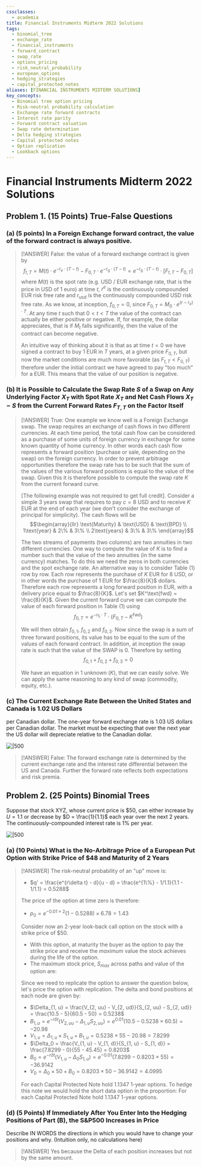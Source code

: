 ```yaml
---
cssclasses:
  - academia
title: Financial Instruments Midterm 2022 Solutions
tags:
  - binomial_tree
  - exchange_rate
  - financial_instruments
  - forward_contract
  - swap_rate
  - options_pricing
  - risk_neutral_probability
  - european_options
  - hedging_strategies
  - capital_protected_notes
aliases: [FINANCIAL INSTRUMENTS MIDTERM SOLUTIONS]
key_concepts:
  - Binomial tree option pricing
  - Risk-neutral probability calculation
  - Exchange rate forward contracts
  - Interest rate parity
  - Forward contract valuation
  - Swap rate determination
  - Delta hedging strategies
  - Capital protected notes
  - Option replication
  - Lookback options
---
```


# Financial Instruments Midterm 2022 Solutions

## Problem 1. (15 Points) True-False Questions

### (a) (5 points) In a Foreign Exchange forward contract, the value of the forward contract is always positive.

> [!ANSWER]
> False: the value of a forward exchange contract is given by
> $$f_{t, T}=M(t)\cdot e^{-r_{e}\cdot(T-t)}-F_{0, T}\cdot e^{-r_{\mathrm{g}}\cdot(T-t)}=e^{-r_{\mathrm{g}}\cdot(T-t)}\cdot[F_{t, T}-F_{0, T}]$$
> where $M(t)$ is the spot rate (e.g. USD / EUR exchange rate, that is the price in USD of 1 euro) at time $t$, $r^e$ is the continuously compounded EUR risk free rate and $r_\text{usd}$ is the continuously compounded USD risk free rate. As we know, at inception, $f_{0, T} = 0$, since $F_{0, T} = M_0 \cdot e^{(r-r_e)·T}$. At any time $t$ such that $0 < t < T$ the value of the contract can actually be either positive or negative. If, for example, the dollar appreciates, that is if $M_t$ falls significantly, then the value of the contract can become negative.
> 
> An intuitive way of thinking about it is that as at time $t = 0$ we have signed a contract to buy 1 EUR in $T$ years, at a given price $F_{0, T}$, but now the market conditions are much more favorable (as $F_{t, T} < F_{0, T}$) therefore under the initial contract we have agreed to pay "too much" for a EUR. This means that the value of our position is negative.

### (b) It is Possible to Calculate the Swap Rate $S$ of a Swap on Any Underlying Factor $X_T$ with Spot Rate $X_T$ and Net Cash Flows $X_T - S$ from the Current Forward Rates $F_{T, T}$ on the Factor Itself

> [!ANSWER]
> True: One example we know well is a Foreign Exchange swap. The swap requires an exchange of cash flows in two different currencies.
> At each time period, the total cash flow can be considered as a purchase of some units of foreign currency in exchange for some known quantity of home currency. In other words each cash flow represents a forward position (purchase or sale, depending on the swap) on the foreign currency. In order to prevent arbitrage opportunities therefore the swap rate has to be such that the sum of the values of the various forward positions is equal to the value of the swap. Given this it is therefore possible to compute the swap rate $K$ from the current forward curve. 
> 
> [The following example was not required to get full credit]. Consider a simple 3 years swap that requires to pay $c = 8$ USD and to receive $K$ EUR at the end of each year (we don't consider the exchange of principal for simplicity).
> The cash flows will be
> $$\begin{array}{llr}
> \text{Maturity} & \text{USD} & \text{BPD} \\
> 1\text{year} & 2\% & 3\% \\
> 2\text{years} & 3\% & 3\%
> \end{array}$$
> 
> The two streams of payments (two columns) are two annuities in two different currencies.
> One way to compute the value of $K$ is to find a number such that the value of the two annuities (in the same currency) matches. To do this we need the zeros in both currencies and the spot exchange rate. An alternative way is to consider Table (1) row by row. Each row represents the purchase of $K$ EUR for 8 USD, or in other words the purchase of 1 EUR for $\frac{8}{K}$ dollars. Therefore each row represents a long forward position in EUR, with a delivery price equal to $\frac{8}{K}$. Let's set $K^\text{fwd} = \frac{8}{K}$. Given the current forward curve we can compute the value of each forward position in Table (1) using
> $$f_{0, T}=e^{-r_{5}\cdot T}\cdot\left(F_{0, T}-K^\text{fwd}\right)$$
> 
> We will then obtain $f_{0, 1}$, $f_{0, 2}$ and $f_{0, 3}$. Now since the swap is a sum of three forward positions, its value has to be equal to the sum of the values of each forward contract. In addition, at inception the swap rate is such that the value of the SWAP is 0. Therefore by setting
> $$f_{0, 1}+f_{0, 2}+f_{0, 3}=0$$
> 
> We have an equation in 1 unknown ($K$), that we can easily solve. We can apply the same reasoning to any kind of swap (commodity, equity, etc.).

### (c) The Current Exchange Rate Between the United States and Canada is 1.02 US Dollars

per Canadian dollar. The one-year forward exchange rate is 1.03 US dollars per Canadian dollar. The market must be expecting that over the next year the US dollar will depreciate relative to the Canadian dollar.

![|500](IMG-20240913171226876.png)

> [!ANSWER]
> False: The forward exchange rate is determined by the current exchange rate and the interest rate differential between the US and Canada. Further the forward rate reflects both expectations and risk premia.

## Problem 2. (25 Points) Binomial Trees

Suppose that stock XYZ, whose current price is $50, can either increase by $U = 1.1$ or decrease by $D = \frac{1}{1.1}$ each year over the next 2 years. The continuously-compounded interest rate is 1% per year.

![|500](IMG-20240913171230388.png)

### (a) (10 Points) What is the No-Arbitrage Price of a European Put Option with Strike Price of $48 and Maturity of 2 Years

> [!ANSWER]
> The risk-neutral probability of an "up" move is:
> - $q' = \frac{e^{r\delta t} - d}{u - d} = \frac{e^{1\%} - 1/1.1}{1.1 - 1/1.1} = 0.5288$
>
> The price of the option at time zero is therefore:
> - $p_0 = e^{-0.01\times2}(1 - 0.5288) \times 6.78 = 1.43$
>
> Consider now an 2-year look-back call option on the stock with a strike price of $50.
> - With this option, at maturity the buyer as the option to pay the strike price and receive the *maximum* value the stock achieves during the life of the option.
> - The maximum stock price, $S_{max}$ across paths and value of the option are:
>
> Since we need to replicate the option to answer the question below, let's price the option with replication. The delta and bond positions at each node are given by:
> - $\Delta_{1, u} = \frac{V_{2, uu} - V_{2, ud}}{S_{2, uu} - S_{2, ud}} = \frac{10.5 - 5}{60.5 - 50} = 0.5238$
> - $B_{1, u} = e^{-r\delta t}(V_{2, uu} - \Delta_{1, u}S_{2, uu}) = e^{0.01}(10.5 - 0.5238 \times 60.5) = -20.98$
> - $V_{1, u} = \Delta_{1, u} \times S_{1, u} + B_{1, u} = 0.5238 \times 55 - 20.98 = 7.8299$
> - $\Delta_0 = \frac{V_{1, u} - V_{1, d}}{S_{1, u} - S_{1, d}} = \frac{7.8299 - 0}{55 - 45.45} = 0.8203$
> - $B_0 = e^{-r\delta t}(V_{1, u} - \Delta_0S_{1, u}) = e^{-0.01}(7.8299 - 0.8203 \times 55) = -36.9142$
> - $V_0 = \Delta_0 \times 50 + B_0 = 0.8203 \times 50 - 36.9142 = 4.0995$
>
> For each Capital Protected Note hold 1.1347 1-year options.
> To hedge this note we would hold the short data option in the proportion:
> For each Capital Protected Note hold 1.1347 1-year options.

### (d) (5 Points) If Immediately After You Enter Into the Hedging Positions of Part (B), the S&P500 Increases in Price

Describe IN WORDS the directions in which you would have to change your positions and why. (Intuition only, no calculations here)

> [!ANSWER] 
> Yes because the Delta of each position increases but not by the same amount.